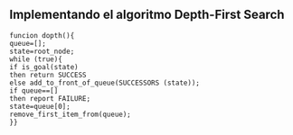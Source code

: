 ## Implementando el algoritmo Depth-First Search

```
funcion dopth(){
queue=[];
state=root_node;
while (true){
if is_goal(state)
then return SUCCESS
else add_to_front_of_queue(SUCCESSORS (state));
if queue==[]
then report FAILURE;
state=queue[0];
remove_first_item_from(queue);
}}
```
